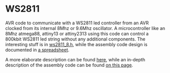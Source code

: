 WS2811
======

AVR code to communicate with a WS2811 led controller from an AVR clocked from its internal 8Mhz  or 9.6Mhz oscillator. 
A microcontroller like an 8Mhz atmega88, attiny13 or attiny2313 using this code can control a 800kbit WS2811 led string without 
any additional components. The interesting stuff is in [ws2811_8.h](src/ws2811_8.h), while the assembly 
code design is documented in [a spreadsheet](design/ws2811@8Mhz.ods?raw=true). 

A more elaborate description can be found 
[here](http://rurandom.org/justintime/index.php?title=Driving_the_WS2811_at_800_kHz_with_an_8_MHz_AVR),
while an in-depth description of the assembly code can be found 
[on this page](http://rurandom.org/justintime/index.php?title=Ws2811_driver_code_explained).

